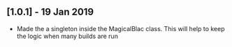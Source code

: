 ## [1.0.1] - 19 Jan 2019

* Made the a singleton inside the MagicalBlac class. This will help to keep the logic when many builds are run
